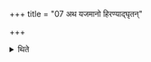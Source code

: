 +++
title = "07 अथ यजमानो हिरण्याद्घृतन्"

+++

<details><summary>थिते</summary>

अथ यजमानो हिरण्याद्घृतं निष्पिबति ७
</details>
